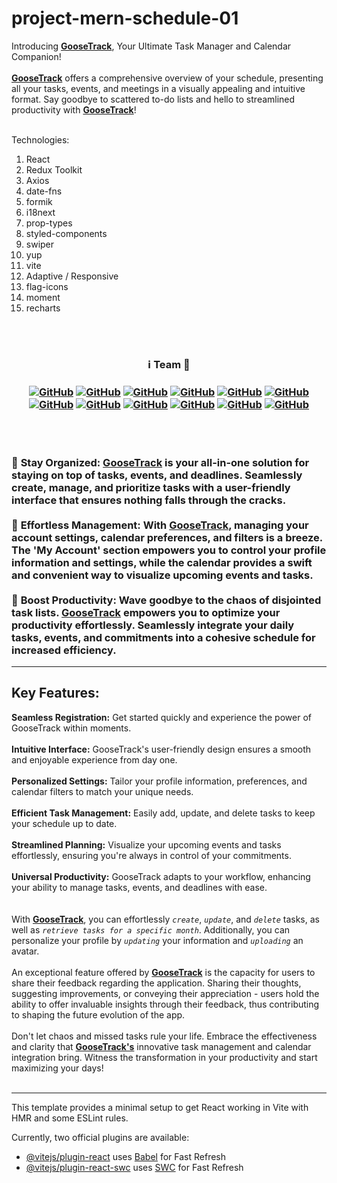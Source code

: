 # project-mern-schedule-01

Introducing [**GooseTrack**](https://werewolfdevlearn.github.io/project-mern-schedule-01/), Your
Ultimate Task Manager and Calendar Companion!</br></br>
[**GooseTrack**](https://werewolfdevlearn.github.io/project-mern-schedule-01/) offers a
comprehensive overview of your schedule, presenting all your tasks, events, and meetings in a
visually appealing and intuitive format. Say goodbye to scattered to-do lists and hello to
streamlined productivity with
[**GooseTrack**](https://werewolfdevlearn.github.io/project-mern-schedule-01/)!</br></br>

Technologies:
1. React
2. Redux Toolkit
3. Axios
4. date-fns
5. formik
6. i18next
7. prop-types
8. styled-components
9. swiper
10. yup
11. vite
12. Adaptive / Responsive
13. flag-icons
14. moment
15. recharts

</br></br>

<h3 align="center"> ℹ️  Team  🚀 <h3>
<span align="center">

<a align="center" href="https://github.com/WerewolfDevLearn">![GitHub](https://img.shields.io/badge/-Mikhail-05122A?style=flat&logo=github)</a>
<a align="center" href="https://github.com/dmitryberesten">![GitHub](https://img.shields.io/badge/-Dmytrii-05122A?style=flat&logo=github)</a>
<a align="center" href="https://github.com/Inna-Mykytiuk">![GitHub](https://img.shields.io/badge/-Inna-05122A?style=flat&logo=github)</a>
<a align="center" href="https://github.com/TarasKachmar2022">![GitHub](https://img.shields.io/badge/-Taras-05122A?style=flat&logo=github)</a>
<a align="center" href="https://github.com/Iryna-Vyshniak">![GitHub](https://img.shields.io/badge/-Iryna-05122A?style=flat&logo=github)</a>
<a align="center" href="https://github.com/IvanMutsko">![GitHub](https://img.shields.io/badge/-Ivan-05122A?style=flat&logo=github)</a>
<a align="center" href="https://github.com/YuliyaBondG">![GitHub](https://img.shields.io/badge/-Julia-05122A?style=flat&logo=github)</a>
<a align="center" href="https://github.com/Belka-S">![GitHub](https://img.shields.io/badge/-Serhii-05122A?style=flat&logo=github)</a>
<a align="center" href="https://github.com/VladyslavaDvorovenko">![GitHub](https://img.shields.io/badge/-Vladyslava-05122A?style=flat&logo=github)</a>
<a align="center" href="https://github.com/DimaShabatyn">![GitHub](https://img.shields.io/badge/-Dima-05122A?style=flat&logo=github)</a>
<a align="center" href="https://github.com/SerhiiMaslov1979">![GitHub](https://img.shields.io/badge/-Serhii-05122A?style=flat&logo=github)</a>
<a align="center" href="https://github.com/Malberee">![GitHub](https://img.shields.io/badge/-Pavlo-05122A?style=flat&logo=github)</a>

</span>

</br></br>

📅 **Stay
Organized:** [**GooseTrack**](https://werewolfdevlearn.github.io/project-mern-schedule-01/) is your
all-in-one solution for staying on top of tasks, events, and deadlines. Seamlessly create, manage,
and prioritize tasks with a user-friendly interface that ensures nothing falls through the
cracks.</br></br>🎯 **Effortless Management:** With
[**GooseTrack**](https://werewolfdevlearn.github.io/project-mern-schedule-01/), managing your
account settings, calendar preferences, and filters is a breeze. The 'My Account' section empowers
you to control your profile information and settings, while the calendar provides a swift and
convenient way to visualize upcoming events and tasks.</br></br>🚀 **Boost Productivity:** Wave
goodbye to the chaos of disjointed task lists.
[**GooseTrack**](https://werewolfdevlearn.github.io/project-mern-schedule-01/) empowers you to
optimize your productivity effortlessly. Seamlessly integrate your daily tasks, events, and
commitments into a cohesive schedule for increased efficiency.

---

## **Key Features:**

**Seamless Registration:** Get started quickly and experience the power of GooseTrack within
moments.</br></br>**Intuitive Interface:** GooseTrack's user-friendly design ensures a smooth and
enjoyable experience from day one.</br></br>**Personalized Settings:** Tailor your profile
information, preferences, and calendar filters to match your unique needs.</br></br>**Efficient Task
Management:** Easily add, update, and delete tasks to keep your schedule up to
date.</br></br>**Streamlined Planning:** Visualize your upcoming events and tasks effortlessly,
ensuring you're always in control of your commitments.</br></br>**Universal Productivity:**
GooseTrack adapts to your workflow, enhancing your ability to manage tasks, events, and deadlines
with ease.</br></br></br> With
[**GooseTrack**](https://werewolfdevlearn.github.io/project-mern-schedule-01/), you can effortlessly
_`create`_, _`update`_, and _`delete`_ tasks, as well as _`retrieve tasks for a specific month`_.
Additionally, you can personalize your profile by _`updating`_ your information and _`uploading`_ an
avatar.</br></br>An exceptional feature offered by
[**GooseTrack**](https://werewolfdevlearn.github.io/project-mern-schedule-01/) is the capacity for
users to share their feedback regarding the application. Sharing their thoughts, suggesting
improvements, or conveying their appreciation - users hold the ability to offer invaluable insights
through their feedback, thus contributing to shaping the future evolution of the app.</br></br>Don't
let chaos and missed tasks rule your life. Embrace the effectiveness and clarity that
[**GooseTrack's**](https://werewolfdevlearn.github.io/project-mern-schedule-01/) innovative task
management and calendar integration bring. Witness the transformation in your productivity and start
maximizing your days!</br></br>

---

This template provides a minimal setup to get React working in Vite with HMR and some ESLint rules.

Currently, two official plugins are available:

- [@vitejs/plugin-react](https://github.com/vitejs/vite-plugin-react/blob/main/packages/plugin-react/README.md) uses [Babel](https://babeljs.io/) for Fast Refresh
- [@vitejs/plugin-react-swc](https://github.com/vitejs/vite-plugin-react-swc) uses [SWC](https://swc.rs/) for Fast Refresh
